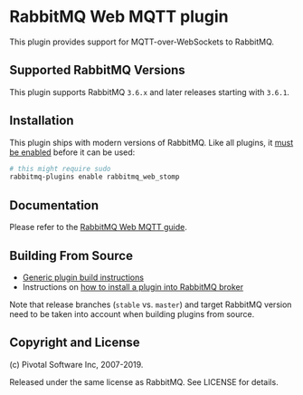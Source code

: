 # RabbitMQ Web MQTT plugin

This plugin provides support for MQTT-over-WebSockets to RabbitMQ.

## Supported RabbitMQ Versions

This plugin supports RabbitMQ `3.6.x` and later releases starting with `3.6.1`.


## Installation

This plugin ships with modern versions of RabbitMQ.
Like all plugins, it [must be enabled](https://www.rabbitmq.com/plugins.html) before it can be used:

``` bash
# this might require sudo
rabbitmq-plugins enable rabbitmq_web_stomp
```

## Documentation

Please refer to the [RabbitMQ Web MQTT guide](https://www.rabbitmq.com/web-mqtt.html).


## Building From Source

 * [Generic plugin build instructions](http://www.rabbitmq.com/plugin-development.html)
 * Instructions on [how to install a plugin into RabbitMQ broker](http://www.rabbitmq.com/plugins.html#installing-plugins)

Note that release branches (`stable` vs. `master`) and target RabbitMQ version need to be taken into account
when building plugins from source.


## Copyright and License

(c) Pivotal Software Inc, 2007-2019.

Released under the same license as RabbitMQ. See LICENSE for details.
